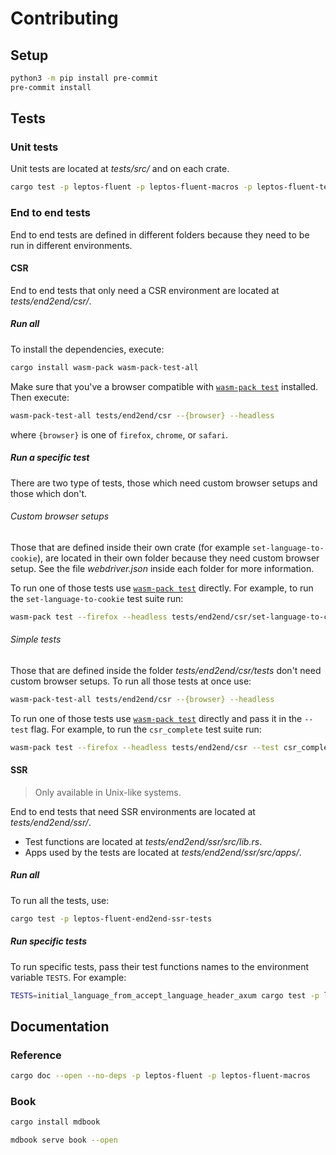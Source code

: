 # Contributing

## Setup

```bash
python3 -m pip install pre-commit
pre-commit install
```

## Tests

### Unit tests

Unit tests are located at _tests/src/_ and on each crate.

```sh
cargo test -p leptos-fluent -p leptos-fluent-macros -p leptos-fluent-tests
```

### End to end tests

End to end tests are defined in different folders because they need to be run in
different environments.

#### CSR

End to end tests that only need a CSR environment are located at _tests/end2end/csr/_.

##### Run all

To install the dependencies, execute:

```sh
cargo install wasm-pack wasm-pack-test-all
```

Make sure that you've a browser compatible with [`wasm-pack test`] installed.
Then execute:

```sh
wasm-pack-test-all tests/end2end/csr --{browser} --headless
```

where `{browser}` is one of `firefox`, `chrome`, or `safari`.

##### Run a specific test

There are two type of tests, those which need custom browser setups and those
which don't.

###### Custom browser setups

Those that are defined inside their own crate (for example `set-language-to-cookie`),
are located in their own folder because they need custom browser setup. See
the file _webdriver.json_ inside each folder for more information.

To run one of those tests use [`wasm-pack test`] directly. For example, to run the
`set-language-to-cookie` test suite run:

```sh
wasm-pack test --firefox --headless tests/end2end/csr/set-language-to-cookie
```

###### Simple tests

Those that are defined inside the folder _tests/end2end/csr/tests_ don't need
custom browser setups. To run all those tests at once use:

```sh
wasm-pack-test-all tests/end2end/csr --{browser} --headless
```

To run one of those tests use [`wasm-pack test`] directly and pass it in the
`--test` flag. For example, to run the `csr_complete` test suite run:

```sh
wasm-pack test --firefox --headless tests/end2end/csr --test csr_complete
```

[`wasm-pack test`]: https://rustwasm.github.io/docs/wasm-pack/commands/test.html

#### SSR

> Only available in Unix-like systems.

End to end tests that need SSR environments are located at _tests/end2end/ssr/_.

- Test functions are located at _tests/end2end/ssr/src/lib.rs_.
- Apps used by the tests are located at _tests/end2end/ssr/src/apps/_.

##### Run all

To run all the tests, use:

```sh
cargo test -p leptos-fluent-end2end-ssr-tests
```

##### Run specific tests

To run specific tests, pass their test functions names to the environment variable
`TESTS`. For example:

```sh
TESTS=initial_language_from_accept_language_header_axum cargo test -p leptos-fluent-end2end-ssr-tests
```

## Documentation

### Reference

```sh
cargo doc --open --no-deps -p leptos-fluent -p leptos-fluent-macros
```

### Book

```sh
cargo install mdbook
```

```sh
mdbook serve book --open
```
